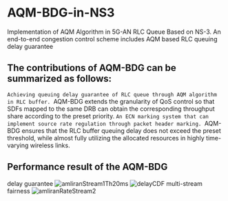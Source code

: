 # AQM-BDG-in-NS3
Implementation of AQM Algorithm in 5G-AN RLC Queue Based on NS-3. An end-to-end congestion control scheme includes AQM based RLC queuing delay guarantee

## The contributions of AQM-BDG can be summarized as follows:
`Achieving queuing delay guarantee of RLC queue through AQM algorithm in RLC buffer.
`AQM-BDG extends the granularity of QoS control so that SDFs mapped to the same DRB can obtain the corresponding throughput share according to the preset priority.
`An ECN marking system that can implement source rate regulation through packet header marking.
`AQM-BDG ensures that the RLC buffer queuing delay does not exceed the preset threshold, while almost fully utilizing the allocated resources in highly time-varying wireless links.

## Performance result of the AQM-BDG
delay guarantee
![amliranStream1Th20ms](https://user-images.githubusercontent.com/90489985/195551530-03ef374d-50c8-4c84-aaa6-d001348fbcd1.png)
![delayCDF](https://user-images.githubusercontent.com/90489985/195551662-23bc7c3d-7e0a-4c86-940a-9e2249f4e356.png)
multi-stream fairness
![amliranRateStream2](https://user-images.githubusercontent.com/90489985/195552318-83ac1a2c-7190-49a2-8ce4-a049041e11a3.png)
